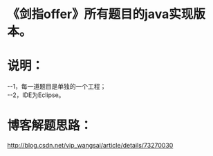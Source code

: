 # 《剑指offer》所有题目的java实现版本。


# 说明：
--1，每一道题目是单独的一个工程；    
--2，IDE为Eclipse。



# 博客解题思路：
http://blog.csdn.net/vip_wangsai/article/details/73270030


